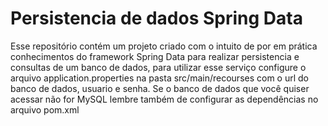 # Persistencia de dados Spring Data

Esse repositório contém um projeto criado com o intuito de por em prática conhecimentos do framework Spring Data para realizar persistencia e consultas de um banco de dados, para utilizar esse serviço configure o arquivo application.properties na pasta src/main/recourses com o url do banco de dados, usuario e senha. Se o banco de dados que você quiser acessar não for MySQL lembre também de configurar as dependências no arquivo pom.xml
